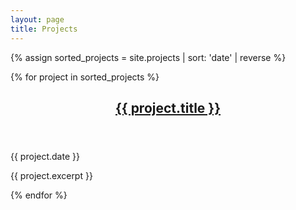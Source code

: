 ```yaml
---
layout: page
title: Projects
---
```


{% assign sorted_projects = site.projects | sort: 'date' | reverse %}

<div class="layout--articles">
  <div class="article-list items">
    {% for project in sorted_projects %}
      <article class="item">
        <header>
          <a href="{{ project.url }}"><h2>{{ project.title }}</h2></a>
        </header>
        <div class="item__content">
          <p>{{ project.date }}</p>
          <p>{{ project.excerpt }}</p>
        </div>
      </article>
    {% endfor %}
  </div>
</div>